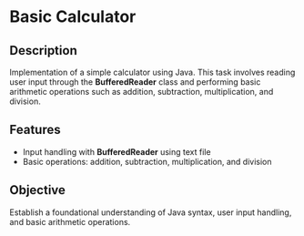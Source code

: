 # Basic Calculator

## Description

Implementation of a simple calculator using Java. This task involves reading user input through the **BufferedReader** class and performing basic arithmetic operations such as addition, subtraction, multiplication, and division.

## Features

- Input handling with **BufferedReader** using text file
- Basic operations: addition, subtraction, multiplication, and division

## Objective

Establish a foundational understanding of Java syntax, user input handling, and basic arithmetic operations.